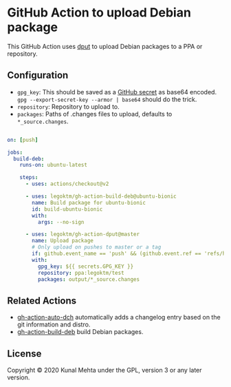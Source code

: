 # GitHub Action to upload Debian package

This GitHub Action uses [dput](https://manpages.debian.org/unstable/dput/dput.1.en.html)
to upload Debian packages to a PPA or repository.

## Configuration
* `gpg_key`: This should be saved as a [GitHub secret](https://help.github.com/en/actions/configuring-and-managing-workflows/creating-and-storing-encrypted-secrets)
as base64 encoded. `gpg --export-secret-key --armor | base64` should do the
trick.
* `repository`: Repository to upload to.
* `packages`: Paths of .changes files to upload, defaults to `*_source.changes`.

```yaml

on: [push]

jobs:
  build-deb:
    runs-on: ubuntu-latest

    steps:
      - uses: actions/checkout@v2

      - uses: legoktm/gh-action-build-deb@ubuntu-bionic
        name: Build package for ubuntu-bionic
        id: build-ubuntu-bionic
        with:
          args: --no-sign

      - uses: legoktm/gh-action-dput@master
        name: Upload package
        # Only upload on pushes to master or a tag
        if: github.event_name == 'push' && (github.event.ref == 'refs/heads/master' || startsWith(github.event.ref, 'refs/tags'))
        with:
          gpg_key: ${{ secrets.GPG_KEY }}
          repository: ppa:legoktm/test
          packages: output/*_source.changes
```

## Related Actions

* [gh-action-auto-dch](https://github.com/legoktm/gh-action-auto-dch) automatically adds a changelog entry based on the git information and distro.
* [gh-action-build-deb](https://github.com/legoktm/gh-action-build-deb) build Debian packages.

## License

Copyright © 2020 Kunal Mehta under the GPL, version 3 or any later version.
